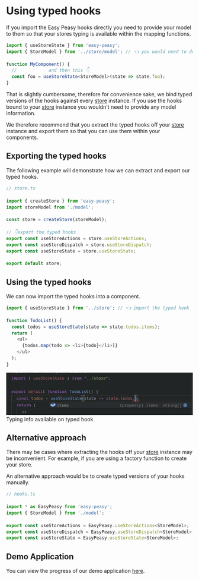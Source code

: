 # Using typed hooks

If you import the Easy Peasy hooks directly you need to provide your model to them so that your stores typing is available within the mapping functions.

```typescript
import { useStoreState } from 'easy-peasy';
import { StoreModel } from '../store/model'; // 👈 you would need to do this

function MyComponent() {
  //            and then this 👇
  const foo = useStoreState<StoreModel>(state => state.foo);
}
```

That is slightly cumbersome, therefore for convenience sake, we bind typed versions of the hooks against every [store](/docs/api/store) instance. If you use the hooks bound to your [store](/docs/api/store) instance you wouldn't need to provide any model information.

We therefore recommend that you extract the typed hooks off your [store](/docs/api/store) instance and export them so that you can use them within your components.

## Exporting the typed hooks

The following example will demonstrate how we can extract and export our typed hooks.

```typescript
// store.ts

import { createStore } from 'easy-peasy';
import storeModel from './model';

const store = createStore(storeModel);

// 👇export the typed hooks
export const useStoreActions = store.useStoreActions;
export const useStoreDispatch = store.useStoreDispatch;
export const useStoreState = store.useStoreState;

export default store;
```

## Using the typed hooks

We can now import the typed hooks into a component.

```typescript
import { useStoreState } from '../store'; // 👈 import the typed hook

function TodoList() {
  const todos = useStoreState(state => state.todos.items);
  return (
    <ul>
      {todos.map(todo => <li>{todo}</li>)}
    </ul>
  );
}
```

<div class="screenshot">
  <img src="../../assets/typescript-tutorial/typed-hooks.png" />
  <span class="caption">Typing info available on typed hook</span>
</div>

## Alternative approach

There may be cases where extracting the hooks off your [store](/docs/api/store) instance may be inconvenient. For example, if you are using a factory function to create your store. 

An alternative approach would be to create typed versions of your hooks manually.

```typescript
// hooks.ts

import * as EasyPeasy from 'easy-peasy';
import { StoreModel } from './model';

export const useStoreActions = EasyPeasy.useStoreActions<StoreModel>;
export const useStoreDispatch = EasyPeasy.useStoreDispatch<StoreModel>;
export const useStoreState = EasyPeasy.useStoreState<StoreModel>;
```

## Demo Application

You can view the progress of our demo application [here](https://codesandbox.io/s/easy-peasytypescript-tutorialtyped-hooks-8jonb).
